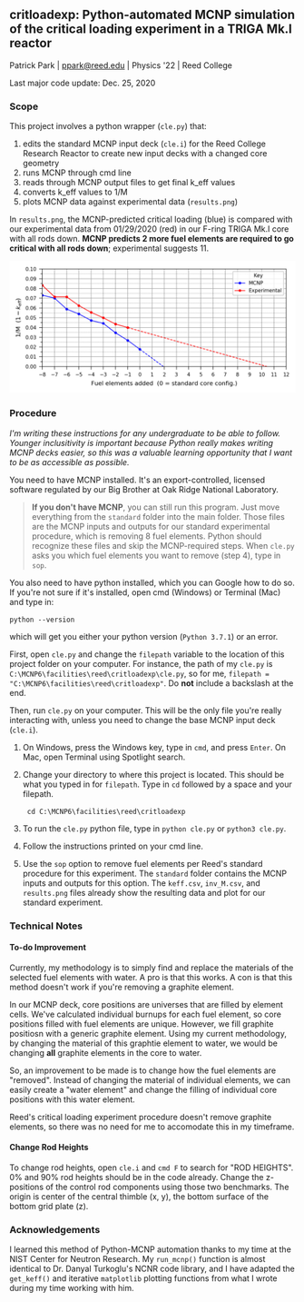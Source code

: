 ## critloadexp: Python-automated MCNP simulation of the critical loading experiment in a TRIGA Mk.I reactor

Patrick Park | <ppark@reed.edu> | Physics '22 | Reed College

Last major code update: Dec. 25, 2020

### Scope

This project involves a python wrapper (`cle.py`) that:
1. edits the standard MCNP input deck (`cle.i`) for the Reed College Research Reactor to create new input decks with a changed core geometry
2. runs MCNP through cmd line
3. reads through MCNP output files to get final k_eff values
4. converts k_eff values to 1/M 
5. plots MCNP data against experimental data (`results.png`)

In `results.png`, the MCNP-predicted critical loading (blue) is compared with our experimental data from 01/29/2020 (red) in our F-ring TRIGA Mk.I core with all rods down. 
**MCNP predicts 2 more fuel elements are required to go critical with all rods down**; experimental suggests 11.

![Result figure produced](https://github.com/patrickpark910/critloadexp/blob/main/results.png?raw=true)

### Procedure

*I'm writing these instructions for any undergraduate to be able to follow.
Younger inclusitivity is important because Python really makes writing MCNP decks easier, so this was a valuable learning opportunity that I want to be as accessible as possible.*

You need to have MCNP installed. It's an export-controlled, licensed software regulated by our Big Brother at Oak Ridge National Laboratory.

> **If you don't have MCNP**, you can still run this program. Just move everything from the `standard` folder into the main folder.
> Those files are the MCNP inputs and outputs for our standard experimental procedure, which is removing 8 fuel elements.
> Python should recognize these files and skip the MCNP-required steps. When `cle.py` asks you which fuel elements you want to remove (step 4), type in `sop`.

You also need to have python installed, which you can Google how to do so. If you're not sure if it's installed, open cmd (Windows) or Terminal (Mac) and type in:
  
    python --version

which will get you either your python version (`Python 3.7.1`) or an error.

First, open `cle.py` and change the `filepath` variable to the location of this project folder on your computer. 
For instance, the path of my `cle.py` is `C:\MCNP6\facilities\reed\critloadexp\cle.py`, so for me, `filepath = "C:\MCNP6\facilities\reed\critloadexp"`. Do **not** include a backslash at the end.

Then, run `cle.py` on your computer. This will be the only file you're really interacting with, unless you need to change the base MCNP input deck (`cle.i`).

1. On Windows, press the Windows key, type in `cmd`, and press `Enter`. On Mac, open Terminal using Spotlight search.
2. Change your directory to where this project is located. This should be what you typed in for `filepath`. Type in `cd` followed by a space and your filepath.
    
        cd C:\MCNP6\facilities\reed\critloadexp
    
3. To run the `cle.py` python file, type in `python cle.py` or `python3 cle.py`.
4. Follow the instructions printed on your cmd line. 
5. Use the `sop` option to remove fuel elements per Reed's standard procedure for this experiment. 
The `standard` folder contains the MCNP inputs and outputs for this option. The `keff.csv`, `inv_M.csv`, and `results.png` files already show the resulting data and plot for our standard experiment.

### Technical Notes

#### To-do Improvement
Currently, my methodology is to simply find and replace the materials of the selected fuel elements with water. 
A pro is that this works. A con is that this method doesn't work if you're removing a graphite element.

In our MCNP deck, core positions are universes that are filled by element cells. 
We've calculated individual burnups for each fuel element, so core positions filled with fuel elements are unique. 
However, we fill graphite positiosn with a generic graphite element. 
Using my current methodology, by changing the material of this graphtie element to water, 
we would be changing **all** graphite elements in the core to water.

So, an improvement to be made is to change how the fuel elements are "removed". Instead of changing the material of individual elements,
we can easily create a "water element" and change the filling of individual core positions with this water element.

Reed's critical loading experiment procedure doesn't remove graphite elements, so there was no need for me to accomodate this in my timeframe.

#### Change Rod Heights

To change rod heights, open `cle.i` and `cmd F` to search for "ROD HEIGHTS". 0% and 90% rod heights should be in the code already. Change the z-positions of the control rod components using those two benchmarks. 
The origin is center of the central thimble (x, y), the bottom surface of the bottom grid plate (z).

### Acknowledgements

I learned this method of Python-MCNP automation thanks to my time at the NIST Center for Neutron Research. My `run_mcnp()` function is almost identical to Dr. Danyal Turkoglu's NCNR code library, and I have adapted the `get_keff()` and iterative `matplotlib` plotting functions from what I wrote during my time working with him.
